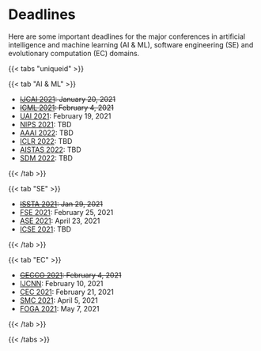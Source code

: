# Deadlines

Here are some important deadlines for the major conferences in artificial intelligence and machine learning (AI & ML), software engineering (SE) and evolutionary computation (EC) domains.

{{< tabs "uniqueid" >}}

{{< tab "AI & ML" >}}

- ~~[IJCAI 2021](https://ijcai-21.org/): January 20, 2021~~
- ~~[ICML 2021](https://icml.cc/Conferences/2021): February 4, 2021~~
- [UAI 2021](https://auai.org/uai2021/): February 19, 2021
- [NIPS 2021](https://nips.cc/): TBD
- [AAAI 2022](https://www.aaai.org/): TBD
- [ICLR 2022](https://iclr.cc/): TBD
- [AISTAS 2022](https://aistats.org/): TBD
- [SDM 2022](https://www.siam.org/conferences/cm/conference/sdm21): TBD

{{< /tab >}}

{{< tab "SE" >}}

- ~~[ISSTA 2021](https://conf.researchr.org/home/issta-2021): Jan 29, 2021~~
- [FSE 2021](https://2021.esec-fse.org/): February 25, 2021
- [ASE 2021](https://conf.researchr.org/home/ase-2021): April 23, 2021
- [ICSE 2021](https://conf.researchr.org/home/icse-2022): TBD

{{< /tab >}}

{{< tab "EC" >}}

- ~~[GECCO 2021](https://gecco-2021.sigevo.org/HomePage): February 4, 2021~~
- [IJCNN](https://www.ijcnn.org/): February 10, 2021
- [CEC 2021](https://cec2021.mini.pw.edu.pl/en/important-dates): February 21, 2021
- [SMC 2021](http://ieeesmc2021.org/): April 5, 2021
- [FOGA 2021](https://www.fhv.at/foga2021/): May 7, 2021

{{< /tab >}}

{{< /tabs >}}
